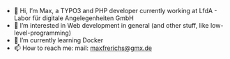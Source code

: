 - 👋 Hi, I’m Max, a TYPO3 and PHP developer currently working at LfdA - Labor für digitale Angelegenheiten GmbH
- 👀 I’m interested in Web development in general (and other stuff, like low-level-programming) 
- 🌱 I’m currently learning Docker
- 📫 How to reach me:
     mail: maxfrerichs@gmx.de

<!---
maxfrerichs/maxfrerichs is a ✨ special ✨ repository because its `README.md` (this file) appears on your GitHub profile.
You can click the Preview link to take a look at your changes.
--->
